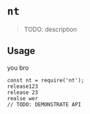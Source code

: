 # `nt`

> TODO: description

## Usage
you bro
```
const nt = require('nt');
release123
release 23
realse wer
// TODO: DEMONSTRATE API
```
